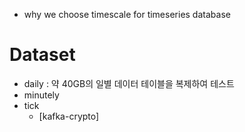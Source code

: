 - why we choose timescale for timeseries database

# Dataset

- daily : 약 40GB의 일별 데이터 테이블을 복제하여 테스트
- minutely
- tick
    - [kafka-crypto]